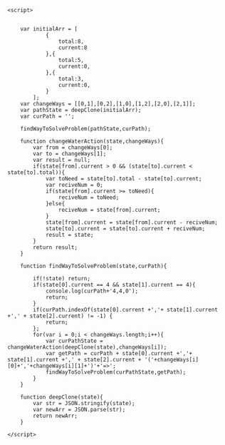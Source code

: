 <!DOCTYPE html>
<html lang="en">
<head>
    <meta charset="UTF-8">
    <meta name="viewport" content="width=device-width, initial-scale=1.0">
    <meta http-equiv="X-UA-Compatible" content="ie=edge">
    <title>Document</title>
</head>
<body>
    
    <script>

       
        var initialArr = [
                {
                    total:8,
                    current:8
                },{
                    total:5,
                    current:0,
                },{
                    total:3,
                    current:0,
                }
            ];
        var changeWays = [[0,1],[0,2],[1,0],[1,2],[2,0],[2,1]];
        var pathState = deepClone(initialArr);
        var curPath = '';

        findWayToSolveProblem(pathState,curPath);

        function changeWaterAction(state,changeWays){
            var from = changeWays[0];
            var to = changeWays[1];
            var result = null;
            if(state[from].current > 0 && (state[to].current < state[to].total)){
                var toNeed = state[to].total - state[to].current;
                var reciveNum = 0;
                if(state[from].current >= toNeed){
                    reciveNum = toNeed;
                }else{
                    reciveNum = state[from].current;
                }
                state[from].current = state[from].current - reciveNum;
                state[to].current = state[to].current + reciveNum;
                result = state;
            }
            return result;
        }

        function findWayToSolveProblem(state,curPath){
            
            if(!state) return;
            if(state[0].current == 4 && state[1].current == 4){
                console.log(curPath+'4,4,0');
                return;
            }
            if(curPath.indexOf(state[0].current +','+ state[1].current +',' + state[2].current) != -1) {
                return;
            };
            for(var i = 0;i < changeWays.length;i++){
                var curPathState = changeWaterAction(deepClone(state),changeWays[i]);
                var getPath = curPath + state[0].current +','+ state[1].current +',' + state[2].current + '('+changeWays[i][0]+','+changeWays[i][1]+')'+'=>';
                findWayToSolveProblem(curPathState,getPath);
            }
        }

        function deepClone(state){
            var str = JSON.stringify(state);
            var newArr = JSON.parse(str);
            return newArr;
        }

    </script>
</body>
</html>

